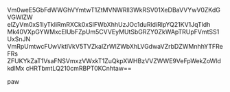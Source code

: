 Vm0weE5GbFdWWGhVYmtwT1ZtMVNWRll3WkRSV01XeDBaVVYwV0ZKdGVGWlZW
elZyVm0xS1IyTkliRmRXCk0xSlFWbXhhUzJOc1duRldiRlpYQ21KV1JqTldh
Mk40VXpGYWMxcElUbFZpUm5CVVEyMUtSbGRZY0ZkWApTRUpFVmtSS1UxSnJN
VmRpUmtwcFUwVktlVkV5TVZkalZrWlZWbXhLVGdwaVZrbDZWMnhhYTFReFRs
ZFUKYkZaT1VsaFNSVmxzVWxkT1ZuQkpXWHBzVVZWWE9VeFpWekZoWldkdlMx
cHRTbmtLQ210cmRBPT0KCnhtaw==

paw